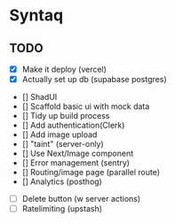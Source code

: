 # Syntaq

## TODO

- [x] Make it deploy (vercel)
- [x] Actually set up db (supabase postgres)
- [] ShadUI
- [] Scaffold basic ui with mock data
- [] Tidy up build process
- [] Add authentication(Clerk)
- [] Add image upload
- [] "taint" (server-only)
- [] Use Next/Image component
- [] Error management (sentry)
- [] Routing/image page (parallel route)
- [] Analytics (posthog)
- [ ] Delete button (w server actions)
- [ ] Ratelimiting (upstash)

